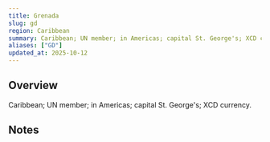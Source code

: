 ```yaml
---
title: Grenada
slug: gd
region: Caribbean
summary: Caribbean; UN member; in Americas; capital St. George's; XCD currency.
aliases: ["GD"]
updated_at: 2025-10-12
---
```


## Overview

Caribbean; UN member; in Americas; capital St. George's; XCD currency.

## Notes

<!-- Add your first note below -->
